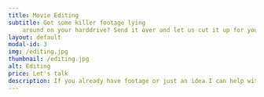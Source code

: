 ```yaml
---
title: Movie Editing
subtitle: Got some killer footage lying
    around on your harddrive? Send it over and let us cut it up for you!
layout: default
modal-id: 3
img: /editing.jpg
thumbnail: /editing.jpg
alt: Editing
price: Let's talk
description: If you already have footage or just an idea I can help with the movie-making process. My current resources mean I can only edit footage, but I can do a decent job for a good price. The price will depend on the total length and complexity of the project. Let me know your budget and we'll see if we can work something out.
---
```

